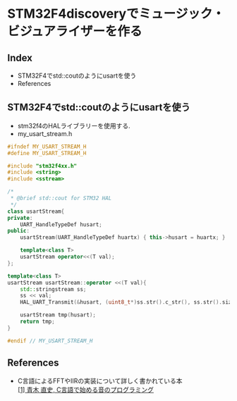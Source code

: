 # STM32F4discoveryでミュージック・ビジュアライザーを作る
## Index
* STM32F4でstd::coutのようにusartを使う  
* References

## STM32F4でstd::coutのようにusartを使う  
 - stm32f4のHALライブラリーを使用する.  
 - my_usart_stream.h  

```cpp
#ifndef MY_USART_STREAM_H
#define MY_USART_STREAM_H

#include "stm32f4xx.h"
#include <string>
#include <sstream>

/*
 * @brief std::cout for STM32 HAL
 */
class usartStream{
private:
	UART_HandleTypeDef husart;
public:
	usartStream(UART_HandleTypeDef huartx) { this->husart = huartx; }

	template<class T>
	usartStream operator<<(T val);
};

template<class T>
usartStream usartStream::operator <<(T val){
	std::stringstream ss;
	ss << val;
	HAL_UART_Transmit(&husart, (uint8_t*)ss.str().c_str(), ss.str().size(), 30);

	usartStream tmp(husart);
	return tmp;
}

#endif // MY_USART_STREAM_H
```

## References
* C言語によるFFTやIIRの実装について詳しく書かれている本  
<a href="http://floor13.sakura.ne.jp/book03/book03.html">[1] 青木 直史, C言語で始める音のプログラミング</a>

